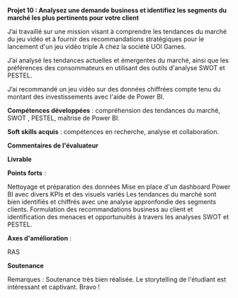 **Projet 10 : Analysez une demande business et identifiez les segments du marché les plus pertinents pour votre client**

J’ai travaillé sur une mission visant à comprendre les tendances du marché du jeu vidéo et à fournir des recommandations 
stratégiques pour le lancement d'un jeu vidéo triple A chez la société UOI Games.

J’ai analysé les tendances actuelles et émergentes du marché, ainsi que les préférences des consommateurs en utilisant 
des outils d'analyse SWOT et PESTEL. 

J’ai recommandé un jeu vidéo sur des données chiffrées compte tenu du montant des investissements avec l'aide de Power BI.

**Compétences développées** : compréhension des tendances du marché, SWOT , PESTEL, maîtrise de Power BI.

**Soft skills acquis** : compétences en recherche, analyse et collaboration.

**Commentaires de l'évaluateur**

**Livrable**

**Points forts** :

Nettoyage et préparation des données
Mise en place d'un dashboard Power BI avec divers KPIs et des visuels variés
Les tendances du marché sont bien identifiés et chiffrés avec une analyse appronfondie des segments clients.
Formulation des recommandations business au client et identification des menaces et opportunuités à travers les analyses SWOT et PESTEL.

**Axes d'amélioration** : 

RAS

**Soutenance**

Remarques : Soutenance très bien réalisée. Le storytelling de l'étudiant est intéressant et captivant. Bravo !


